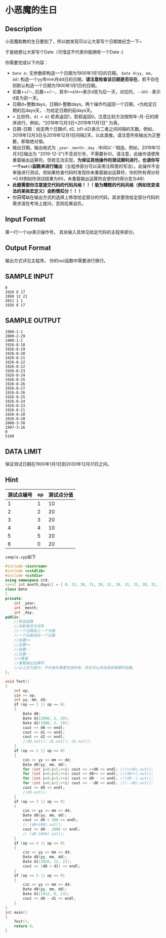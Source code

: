 # 小恶魔的生日

## Description
小恶魔助教的生日要到了，所以她发现可以让大家写个日期类纪念一下~

于是她想让大家写个Date（可惜这不代表你能拥有一个Date :(

你需要完成以下内容：

- `Date d;` 无参数即构造一个日期为1900年1月1日的日期。
  `Date d(yy, mm, dd)` 构造一个yy年mm月dd日的日期。**请注意检查该日期是否存在**，若不存在则默认构造一个日期为1900年1月1日的日期。
- 前置++/--, 后置++/--，其中`++d`/`d++`表示d变为后一天，对应的，`--d`/`d--`表示d变为前一天。
- 日期d+整数days，日期d-整数days。两个操作均返回一个日期。`+`为给定日期的后days天，`-`为给定日期的前days天。
- < 比较符。`d1 < d2` 若真返回1，若假返回0。注意比较方法按照年-月-日的顺序进行。例如，"2018年12月3日<2019年11月1日" 为真。
- 日期-日期：给定两个日期d1, d2, (d1-d2)表示二者之间间隔的天数。例如，2019年12月3日与2019年12月1日间隔2天，以此类推。请注意所有输出为正整数，即取绝对值。
- 输出日期。输出格式为 `_year-_month-_day` . 中间以'-'相连。例如，2019年12月3日输出为 "2019-12-3"(不含双引号，不需要补0)。请注意，此操作请使用重载输出运算符。但若无法实现，**为保证其他操作的测试顺利进行，也请你写一个`out()`函数来进行输出**（主程序部分可以采用注释里的写法）。此操作不会单独进行测试，但如果检查代码时发现你未重载输出运算符，你的所有得分将*0.8(例如你测试结果为60，未重载输出运算符会使你的得分变为48).
- **此题需要你注意提交代码的代码风格！！！极为糟糕的代码风格（例如改变语法的某些宏定义）会酌情扣分！！！**
- 你**只可以**在输出方式的选择上修改给定部分的代码，其余更改给定部分代码的需求请在考场上提问，否则后果自负。

## Input Format
第一行一个$op$表示操作号。
其余输入具体见给定代码的主程序部分。

## Output Format
输出方式详见主程序。
你的out函数中需要进行换行。

## SAMPLE INPUT
```
0
1926 8 17
1999 12 21
2021 1 1
1926 8 17
```
## SAMPLE OUTPUT
```
1900-1-1
2000-2-29
1900-1-1
1926-8-18
1926-8-19
1926-8-20
1926-8-21
1926-8-22
1926-8-22
1926-8-23
1926-8-24
1926-8-25
1926-8-26
1926-8-27
1926-8-26
1926-8-25
1926-8-24
1926-8-23
1926-8-21
1926-8-20
1926-8-20
2000-3-30
1997-3-26
0
5168
```

## DATA LIMIT

保证测试日期在1900年1月1日到2030年12月31日之间。

## Hint

测试点编号 | op|  测试点分值
-|-|-|
1 | 1 | 10
2 | 2 | 20
3 | 3 | 20
4 | 4 | 10
5 | 5 | 20
6 | 0 | 20

`sample.cpp`如下

```C++
#include <iostream>
#include <cstdlib>
#include <cstdio>
using namespace std;
const int month_days[] = { 0, 31, 28, 31, 30, 31, 30, 31, 31, 30, 31, 30, 31 };
class Date
{
private:
	int _year;
	int _month;
	int _day;
public:
    //构造函数
	//判断是否为闰年
	//一个日期加上一个天数
	//一个日期减去一个天数
	//前置++
	//后置++
	//前置--
	//后置--
	//<重载
	//重载输出运算符
    //以上仅为提示，不代表你需要完成所有，你也可以添加其他需要的函数。
};

void Test()
{
    int op;
    cin >> op;
    int yy, mm, dd;
    if (op == 1 || op == 0)
    {
        Date d0;
        Date d1(2000, 2, 29);
        Date d2(1900, 2, 29);
        cout << d0 << endl;
        cout << d1 << endl;
        cout << d2 << endl;
        //d0.out(); d1.out(); d2.out();
    }
    if (op == 2 || op == 0)
    {
        cin >> yy >> mm >> dd;
        Date d0(yy, mm, dd);
        for (int i=0;i<5;++i) cout << ++d0 << endl; //(++d0).out();
        for (int i=0;i<5;++i) cout << d0++ << endl; //(d0++).out();
        for (int i=0;i<5;++i) cout << d0-- << endl; //(d0--).out();
        for (int i=0;i<2;++i) cout << --d0 << endl; //(--d0).out();
        cout << d0 << endl;
        //d0.out();
    }
    if (op == 3 || op == 0)
    {
        cin >> yy >> mm >> dd;
        Date d0(yy, mm, dd);
        cout << d0 + 100 << endl;
        // (d0+100).out();
        cout << d0 - 1000 << endl;
        // (d0-1000).out();
    }
    if (op == 4 || op == 0)
    {
        cin >> yy >> mm >> dd;
        Date d0(yy, mm, dd);
        Date d1(2020, 12, 21);
        cout << (d0 < d1) << endl;
    }
    if (op == 5 || op == 0)
    {
        cin >> yy >> mm >> dd;
        Date d0(yy, mm, dd);
        Date d1(1912, 6, 23);
        cout << d0 - d1 << endl;
    }
}
int main()
{
	Test();
	return 0;
}
```